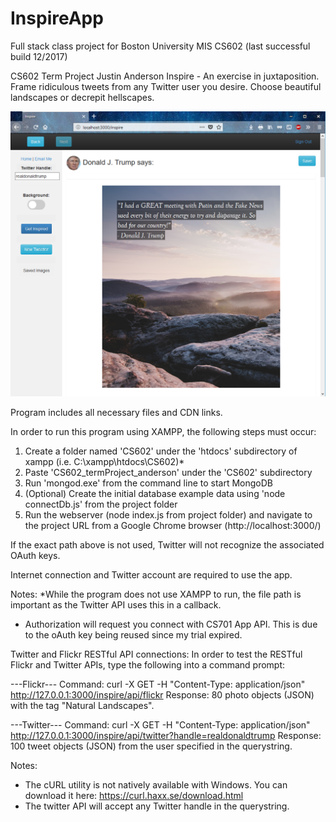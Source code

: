 # InspireApp
Full stack class project for Boston University MIS CS602 (last successful build 12/2017)

CS602 Term Project
Justin Anderson
Inspire -
An exercise in juxtaposition. Frame ridiculous tweets from any Twitter user you desire. Choose beautiful landscapes or decrepit hellscapes.

![InspireApp Screenshot](InspireAppDemo.PNG)

Program includes all necessary files and CDN links.

In order to run this program using XAMPP, the following steps must occur:
1. Create a folder named 'CS602' under the 'htdocs' subdirectory of xampp (i.e. C:\xampp\htdocs\CS602)*
2. Paste 'CS602_termProject_anderson' under the 'CS602' subdirectory
3. Run 'mongod.exe' from the command line to start MongoDB
4. (Optional) Create the initial database example data using 'node connectDb.js' from the project folder
5. Run the webserver (node index.js from project folder) and navigate to the project URL from a Google Chrome browser (http://localhost:3000/)

If the exact path above is not used, Twitter will not recognize the associated OAuth keys.

Internet connection and Twitter account are required to use the app.

Notes:
*While the program does not use XAMPP to run, the file path is important as the Twitter API uses this in a callback.
- Authorization will request you connect with CS701 App API. This is due to the oAuth key being reused since my trial expired.

Twitter and Flickr RESTful API connections:
In order to test the RESTful Flickr and Twitter APIs, type the following into a command prompt:

---Flickr--- 
Command:
curl -X GET -H "Content-Type: application/json" http://127.0.0.1:3000/inspire/api/flickr
Response:
80 photo objects (JSON) with the tag "Natural Landscapes". 

---Twitter---
Command: 
curl -X GET -H "Content-Type: application/json" http://127.0.0.1:3000/inspire/api/twitter?handle=realdonaldtrump
Response:
100 tweet objects (JSON) from the user specified in the querystring.

Notes: 
- The cURL utility is not natively available with Windows. You can download it here: https://curl.haxx.se/download.html
- The twitter API will accept any Twitter handle in the querystring.
